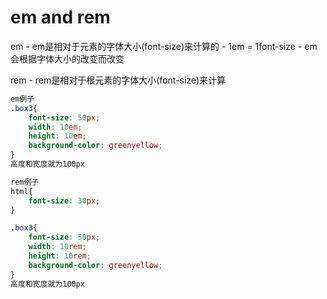 # em and rem

em
    - em是相对于元素的字体大小(font-size)来计算的
    - 1em = 1font-size
    - em会根据字体大小的改变而改变

rem
    - rem是相对于根元素的字体大小(font-size)来计算

```css
em例子
.box3{
    font-size: 50px;
    width: 10em;
    height: 10em;
    background-color: greenyellow;
}
高度和宽度就为100px
```

```css
rem例子
html{
    font-size: 30px;
}

.box3{
    font-size: 50px;
    width: 10rem;
    height: 10rem;
    background-color: greenyellow;
}
高度和宽度就为100px
```
